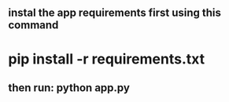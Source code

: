 ## instal the app requirements first using this command

# pip install -r requirements.txt

## then run: python app.py
